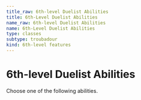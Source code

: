 ```yaml
---
title_raw: 6th-level Duelist Abilities
title: 6th-Level Duelist Abilities
name_raw: 6th-level Duelist Abilities
name: 6th-Level Duelist Abilities
type: classes
subtype: troubadour
kind: 6th-level features
---
```


# 6th-level Duelist Abilities

Choose one of the following abilities.
